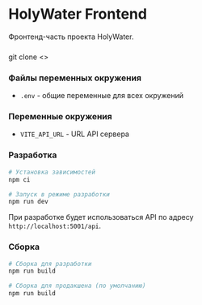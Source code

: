 # HolyWater Frontend

Фронтенд-часть проекта HolyWater.

###

git clone <>

### Файлы переменных окружения

- `.env` - общие переменные для всех окружений

### Переменные окружения

- `VITE_API_URL` - URL API сервера

### Разработка

```bash
# Установка зависимостей
npm ci

# Запуск в режиме разработки
npm run dev
```

При разработке будет использоваться API по адресу `http://localhost:5001/api`.

### Сборка

```bash
# Сборка для разработки
npm run build

# Сборка для продакшена (по умолчанию)
npm run build
```
